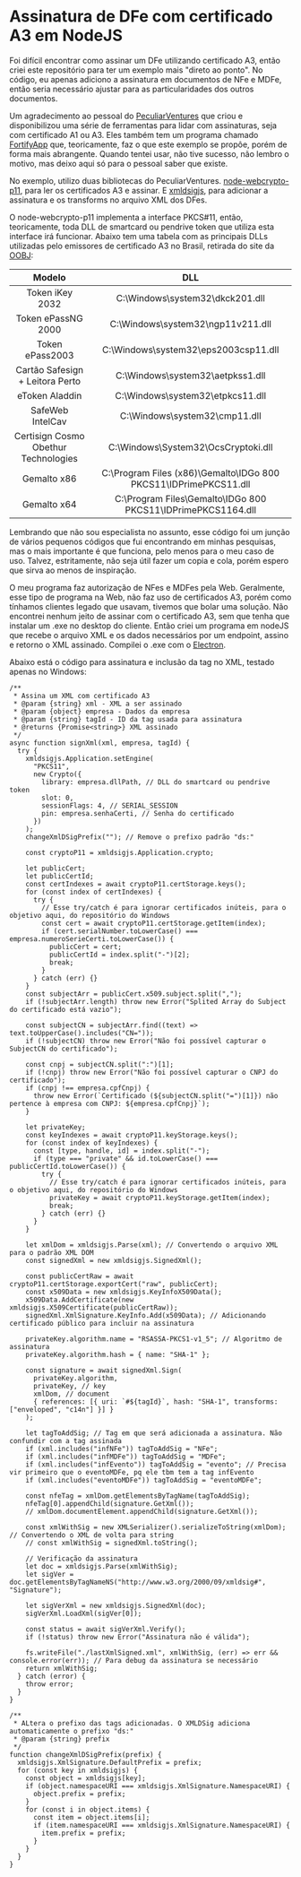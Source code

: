 # Assinatura de DFe com certificado A3 em NodeJS
Foi difícil encontrar como assinar um DFe utilizando certificado A3, então criei este repositório para ter um exemplo mais "direto ao ponto". No código, eu apenas adiciono a assinatura em documentos de NFe e MDFe, então seria necessário ajustar para as particularidades dos outros documentos.

Um agradecimento ao pessoal do [PeculiarVentures](https://github.com/peculiarventures) que criou e disponibilizou uma série de ferramentas para lidar com assinaturas, seja com certificado A1 ou A3.
Eles também tem um programa chamado [FortifyApp](https://fortifyapp.com/) que, teoricamente, faz o que este exemplo se propôe, porém de forma mais abrangente. Quando tentei usar, não tive sucesso, não lembro o motivo, mas deixo aqui só para o pessoal saber que existe.

No exemplo, utilizo duas bibliotecas do PeculiarVentures. [node-webcrypto-p11](https://github.com/PeculiarVentures/node-webcrypto-p11), para ler os certificados A3 e assinar. E [xmldsigjs](https://github.com/PeculiarVentures/xmldsigjs), para adicionar a assinatura e os transforms no arquivo XML dos DFes.

O node-webcrypto-p11 implementa a interface PKCS#11, então, teoricamente, toda DLL de smartcard ou pendrive token que utiliza esta interface irá funcionar.
Abaixo tem uma tabela com as principais DLLs utilizadas pelo emissores de certificado A3 no Brasil, retirada do site da [OOBJ](https://oobj.com.br/bc/quais-dlls-usadas-certificado-a3/):

| Modelo | DLL |
| :---: | :---: |
| Token iKey 2032 | C:\Windows\system32\dkck201.dll |
| Token ePassNG 2000 | C:\Windows\system32\ngp11v211.dll |
| Token ePass2003 | C:\Windows\system32\eps2003csp11.dll |
| Cartão Safesign + Leitora Perto | C:\Windows\system32\aetpkss1.dll |
| eToken Aladdin | C:\Windows\system32\etpkcs11.dll |
| SafeWeb IntelCav | C:\Windows\system32\cmp11.dll |
| Certisign Cosmo Obethur Technologies | C:\Windows\System32\OcsCryptoki.dll |
| Gemalto x86 | C:\Program Files (x86)\Gemalto\IDGo 800 PKCS11\IDPrimePKCS11.dll |
| Gemalto x64 | C:\Program Files\Gemalto\IDGo 800 PKCS11\IDPrimePKCS1164.dll |

Lembrando que não sou especialista no assunto, esse código foi um junção de vários pequenos códigos que fui encontrando em minhas pesquisas, mas o mais importante é que funciona, pelo menos para o meu caso de uso. Talvez, estritamente, não seja útil fazer um copia e cola, porém espero que sirva ao menos de inspiração.

O meu programa faz autorização de NFes e MDFes pela Web. Geralmente, esse tipo de programa na Web, não faz uso de certificados A3, porém como tínhamos clientes legado que usavam, tivemos que bolar uma solução.
Não encontrei nenhum jeito de assinar com o certificado A3, sem que tenha que instalar um .exe no desktop do cliente. Então criei um programa em nodeJS que recebe o arquivo XML e os dados necessários por um endpoint, assino e retorno o XML assinado. Compilei o .exe com o [Electron](https://www.electronjs.org/).

Abaixo está o código para assinatura e inclusão da tag no XML, testado apenas no Windows:
```
/**
 * Assina um XML com certificado A3
 * @param {string} xml - XML a ser assinado
 * @param {object} empresa - Dados da empresa
 * @param {string} tagId - ID da tag usada para assinatura
 * @returns {Promise<string>} XML assinado
 */
async function signXml(xml, empresa, tagId) {
  try {
    xmldsigjs.Application.setEngine(
      "PKCS11",
      new Crypto({
        library: empresa.dllPath, // DLL do smartcard ou pendrive token
        slot: 0,
        sessionFlags: 4, // SERIAL_SESSION
        pin: empresa.senhaCerti, // Senha do certificado
      })
    );
    changeXmlDSigPrefix(""); // Remove o prefixo padrão "ds:"

    const cryptoP11 = xmldsigjs.Application.crypto;

    let publicCert;
    let publicCertId;
    const certIndexes = await cryptoP11.certStorage.keys();
    for (const index of certIndexes) {
      try {
        // Esse try/catch é para ignorar certificados inúteis, para o objetivo aqui, do repositório do Windows
        const cert = await cryptoP11.certStorage.getItem(index);
        if (cert.serialNumber.toLowerCase() === empresa.numeroSerieCerti.toLowerCase()) {
          publicCert = cert;
          publicCertId = index.split("-")[2];
          break;
        }
      } catch (err) {}
    }
    const subjectArr = publicCert.x509.subject.split(",");
    if (!subjectArr.length) throw new Error("Splited Array do Subject do certificado está vazio");

    const subjectCN = subjectArr.find((text) => text.toUpperCase().includes("CN="));
    if (!subjectCN) throw new Error("Não foi possível capturar o SubjectCN do certificado");

    const cnpj = subjectCN.split(":")[1];
    if (!cnpj) throw new Error("Não foi possível capturar o CNPJ do certificado");
    if (cnpj !== empresa.cpfCnpj) {
      throw new Error(`Certificado (${subjectCN.split("=")[1]}) não pertence à empresa com CNPJ: ${empresa.cpfCnpj}`);
    }

    let privateKey;
    const keyIndexes = await cryptoP11.keyStorage.keys();
    for (const index of keyIndexes) {
      const [type, handle, id] = index.split("-");
      if (type === "private" && id.toLowerCase() === publicCertId.toLowerCase()) {
        try {
          // Esse try/catch é para ignorar certificados inúteis, para o objetivo aqui, do repositório do Windows
          privateKey = await cryptoP11.keyStorage.getItem(index);
          break;
        } catch (err) {}
      }
    }

    let xmlDom = xmldsigjs.Parse(xml); // Convertendo o arquivo XML para o padrão XML DOM
    const signedXml = new xmldsigjs.SignedXml();

    const publicCertRaw = await cryptoP11.certStorage.exportCert("raw", publicCert);
    const x509Data = new xmldsigjs.KeyInfoX509Data();
    x509Data.AddCertificate(new xmldsigjs.X509Certificate(publicCertRaw));
    signedXml.XmlSignature.KeyInfo.Add(x509Data); // Adicionando certificado público para incluir na assinatura

    privateKey.algorithm.name = "RSASSA-PKCS1-v1_5"; // Algoritmo de assinatura
    privateKey.algorithm.hash = { name: "SHA-1" };

    const signature = await signedXml.Sign(
      privateKey.algorithm,
      privateKey, // key
      xmlDom, // document
      { references: [{ uri: `#${tagId}`, hash: "SHA-1", transforms: ["enveloped", "c14n"] }] }
    );

    let tagToAddSig; // Tag em que será adicionada a assinatura. Não confundir com a tag assinada
    if (xml.includes("infNFe")) tagToAddSig = "NFe";
    if (xml.includes("infMDFe")) tagToAddSig = "MDFe";
    if (xml.includes("infEvento")) tagToAddSig = "evento"; // Precisa vir primeiro que o eventoMDFe, pq ele tbm tem a tag infEvento
    if (xml.includes("eventoMDFe")) tagToAddSig = "eventoMDFe";

    const nfeTag = xmlDom.getElementsByTagName(tagToAddSig);
    nfeTag[0].appendChild(signature.GetXml());
    // xmlDom.documentElement.appendChild(signature.GetXml());

    const xmlWithSig = new XMLSerializer().serializeToString(xmlDom); // Convertendo o XML de volta para string
    // const xmlWithSig = signedXml.toString();

    // Verificação da assinatura
    let doc = xmldsigjs.Parse(xmlWithSig);
    let sigVer = doc.getElementsByTagNameNS("http://www.w3.org/2000/09/xmldsig#", "Signature");

    let sigVerXml = new xmldsigjs.SignedXml(doc);
    sigVerXml.LoadXml(sigVer[0]);

    const status = await sigVerXml.Verify();
    if (!status) throw new Error("Assinatura não é válida");

    fs.writeFile("./lastXmlSigned.xml", xmlWithSig, (err) => err && console.error(err)); // Para debug da assinatura se necessário
    return xmlWithSig;
  } catch (error) {
    throw error;
  }
}

/**
 * ALtera o prefixo das tags adicionadas. O XMLDSig adiciona automaticamente o prefixo "ds:"
 * @param {string} prefix
 */
function changeXmlDSigPrefix(prefix) {
  xmldsigjs.XmlSignature.DefaultPrefix = prefix;
  for (const key in xmldsigjs) {
    const object = xmldsigjs[key];
    if (object.namespaceURI === xmldsigjs.XmlSignature.NamespaceURI) {
      object.prefix = prefix;
    }
    for (const i in object.items) {
      const item = object.items[i];
      if (item.namespaceURI === xmldsigjs.XmlSignature.NamespaceURI) {
        item.prefix = prefix;
      }
    }
  }
}
```
